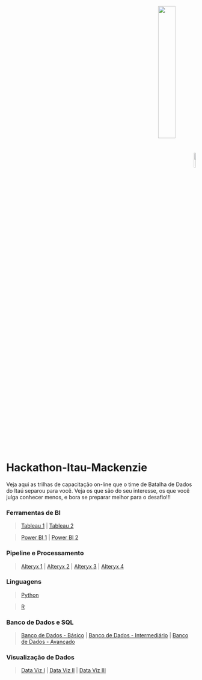 <p align="right">
  <img src="http://meusite.mackenzie.br/rogerio/mackenzie_logo/UPM.2_horizontal_vermelho.jpg" width="30%" align="center"/>
  <img src="https://logodownload.org/wp-content/uploads/2014/05/itau-logo-1.png" width="10%" align="center"/>
</p>

# Hackathon-Itau-Mackenzie

Veja aqui as trilhas de capacitação on-line que o time de Batalha de Dados do Itaú separou para você. Veja os que são do seu interesse, os que você julga
conhecer menos, e bora se preparar melhor para o desafio!!!

### Ferramentas de BI

> [Tableau 1](https://www.youtube.com/watch?v=Cw2Ld1Ys1Uc) |
[Tableau 2](https://www.youtube.com/playlist?list=PLncE4PW8oRWjV3TLFxhOJxul1WeziSMGb)

> [Power BI 1](https://www.youtube.com/playlist?list=PLrfchsArJtVyvAXES4VtIYoflXIdmSBYM) |
[Power BI 2](https://www.youtube.com/watch?v=QnCSgEsIHMA) 

### Pipeline e Processamento
 
> [Alteryx 1](https://www.youtube.com/watch?v=0VR55RJQRV8) |
[Alteryx 2](https://www.youtube.com/playlist?list=PLrfchsArJtVyBiVInUbZYFilv-QOLrS-O) |
[Alteryx 3](https://www.youtube.com/watch?v=0VR55RJQRV8) |
[Alteryx 4](https://www.youtube.com/watch?v=dtacZ6bHc0A)
 
### Linguagens

> [Python](https://www.youtube.com/playlist?list=PLrfchsArJtVz6Ocg2upe8tRQ4mE_REYwU)

> [R](https://www.youtube.com/playlist?list=PLrfchsArJtVzs1Nbdmsmvii4k1M6xlcKh)

### Banco de Dados e SQL

> [Banco de Dados - Básico](https://www.youtube.com/playlist?list=PLrfchsArJtVxg1OQCcAW24HKmfuurY7m_) |
[Banco de Dados - Intermediário](https://www.youtube.com/playlist?list=PLrfchsArJtVz_uBTk3gqUTfPMs5esbkCR) |
[Banco de Dados - Avançado](https://www.youtube.com/playlist?list=PLrfchsArJtVwwMsSmfCUwjNJ8qcRRaljc)

### Visualização de Dados
 
> [Data Viz I](https://www.youtube.com/watch?v=iCMoDLgER5I&list=PLrfchsArJtVzyu0HRQRY2guVpIlzB7Cb-) |
[Data Viz II](https://www.youtube.com/watch?v=zwT_Se5wa-4&list=PLrfchsArJtVykuYXXwyldDaJ5fcms4B1a) |
[Data Viz III](https://www.youtube.com/watch?v=vi_7K3N0Sy4&list=PLrfchsArJtVyaSKP0n5-Y6XXPMU_cXj71)
